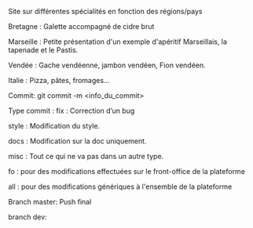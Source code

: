 Site sur différentes spécialités en fonction des régions/pays

Bretagne : Galette accompagné de cidre brut

Marseille : Petite présentation d'un exemple d'apéritif Marseillais, la tapenade et le Pastis.

Vendée : Gache vendéenne, jambon vendéen, Fion vendéen.

Italie : Pizza, pâtes, fromages...

Commit:
git commit -m <info_du_commit>

Type commit :
fix : Correction d’un bug

style : Modification du style.

docs : Modification sur la doc uniquement.

misc : Tout ce qui ne va pas dans un autre type.

fo : pour des modifications effectuées sur le front-office de la plateforme

all : pour des modifications génériques à l'ensemble de la plateforme



Branch master:
Push final

branch dev:
